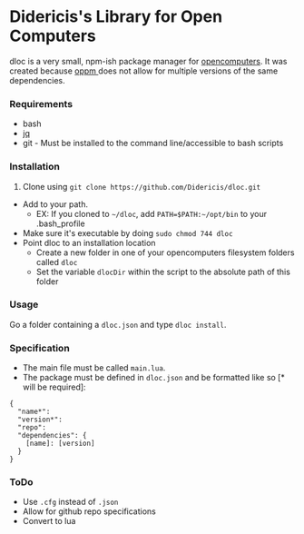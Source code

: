 # Didericis's Library for Open Computers

dloc is a very small, npm-ish package manager for [opencomputers](http://ocdoc.cil.li/). It was created because [oppm ](http://ocdoc.cil.li/tutorial:program:oppm) does not allow for multiple versions of the same dependencies.

### Requirements ###

* bash
* [jq](https://stedolan.github.io/jq/)
* git - Must be installed to the command line/accessible to bash scripts

### Installation ###

1. Clone using `git clone https://github.com/Didericis/dloc.git`
* Add to your path. 
  * EX: If you cloned to `~/dloc`, add `PATH=$PATH:~/opt/bin` to your .bash_profile 
* Make sure it's executable by doing `sudo chmod 744 dloc`
* Point dloc to an installation location
  * Create a new folder in one of your opencomputers filesystem folders called `dloc`
  * Set the variable `dlocDir` within the script to the absolute path of this folder
  
### Usage ###

Go a folder containing a `dloc.json` and type `dloc install`.

### Specification ###

* The main file must be called `main.lua`.
* The package must be defined in `dloc.json` and be formatted like so [* will be required]:
```
{
  "name*":
  "version*":
  "repo": 
  "dependencies": {
    [name]: [version]
  }
}
```

### ToDo ###

* Use `.cfg` instead of `.json`
* Allow for github repo specifications
* Convert to lua
